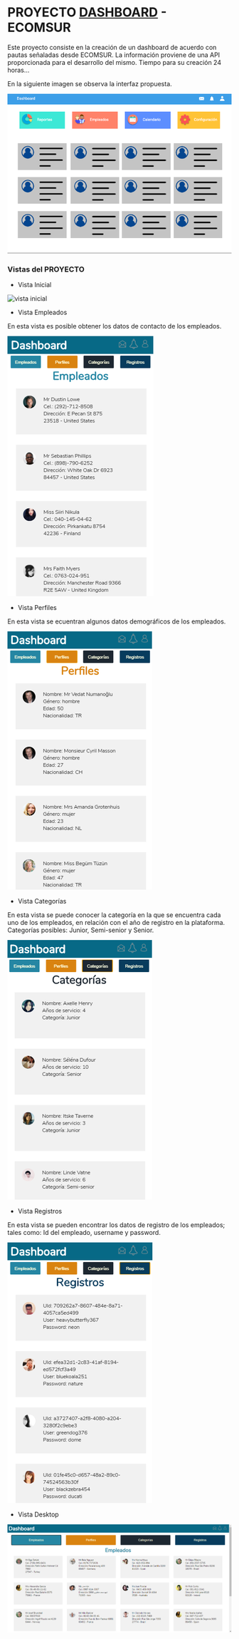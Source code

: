 # PROYECTO [DASHBOARD](https://npgonzalez.github.io/dashboard/src/) - ECOMSUR

Este proyecto consiste en la creación de un dashboard de acuerdo con pautas señaladas desde ECOMSUR. La información proviene de una API proporcionada para el desarrollo del mismo.
Tiempo para su creación 24 horas... 

En la siguiente imagen se observa la interfaz propuesta.

![vista propuesta](src/img/vista0.png)

### Vistas del PROYECTO

* Vista Inicial

![vista inicial](scr/img/vista01.png)

* Vista Empleados

En esta vista es posible obtener los datos de contacto de los empleados.

![vista empleados](src/img/vista02.png)

* Vista Perfiles

En esta vista se ecuentran algunos datos demográficos de los empleados.

![vista perfiles](src/img/vista03.png)

* Vista Categorías

En esta vista se puede conocer la categoría en la que se encuentra cada uno de los empleados, en relación con el año de registro en la plataforma. Categorías posibles: Junior, Semi-senior y Senior.

![vista categorías](src/img/vista04.png)

* Vista Registros

En esta vista se pueden encontrar los datos de registro de los empleados; tales como: Id del empleado, username y password.

![vista registros](src/img/vista05.png)

* Vista Desktop

![vista Desktop](src/img/vista06.png)







